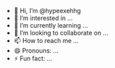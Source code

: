 - 👋 Hi, I’m @hypeexehhg
- 👀 I’m interested in ...
- 🌱 I’m currently learning ...
- 💞️ I’m looking to collaborate on ...
- 📫 How to reach me ...
- 😄 Pronouns: ...
- ⚡ Fun fact: ...

<!---
hypeexehhg/hypeexehhg is a ✨ special ✨ repository because its `README.md` (this file) appears on your GitHub profile.
You can click the Preview link to take a look at your changes.
--->
